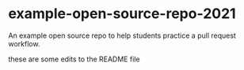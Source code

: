# example-open-source-repo-2021

An example open source repo to help students practice a pull request workflow.

these are some edits to the README file
